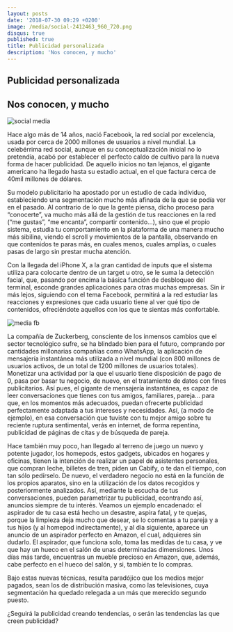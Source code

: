 ```yaml
---
layout: posts
date: '2018-07-30 09:29 +0200'
image: /media/social-2412463_960_720.png
disqus: true
published: true
title: Publicidad personalizada
description: 'Nos conocen, y mucho'
---
```

## Publicidad personalizada

## Nos conocen, y mucho
![social media]({{site.baseurl}}/media/social-2412463_960_720.png)

Hace algo más de 14 años, nació Facebook, la red social por excelencia, usada por cerca de 2000 millones de usuarios a nivel mundial.
La celebérrima red social, aunque en su conceptualización inicial no lo pretendía, acabó por establecer el perfecto caldo de cultivo para la nueva forma de hacer publicidad. De aquello inicios no tan lejanos, el gigante americano ha llegado hasta su estadio actual, en el que factura cerca de 40mil millones de dólares.

Su modelo publicitario ha apostado por un estudio de cada individuo, estableciendo una segmentación mucho más afinada de la que se podía ver en el pasado. Al contrario de lo que la gente piensa, dicho proceso para “conocerte”, va mucho más allá de la gestión de tus reacciones en la red (“me gustas”, “me encanta”, compartir contenido…), sino que el propio sistema, estudia tu comportamiento en la plataforma de una manera mucho más sibilina, viendo el scroll y movimientos de la pantalla, observando en que contenidos te paras más, en cuales menos, cuales amplías, o cuales pasas de largo sin prestar mucha atención.

Con la llegada del iPhone X, a la gran cantidad de inputs que el sistema utiliza para colocarte dentro de un target u otro, se le suma la detección facial, que, pasando por encima la básica función de desbloqueo del terminal, esconde grandes aplicaciones para otras muchas empresas. Sin ir más lejos, siguiendo con el tema Facebook, permitirá a la red estudiar las reacciones y expresiones que cada usuario tiene al ver qué tipo de contenidos, ofreciéndote aquellos con los que te sientas más confortable.

![media fb]({{site.baseurl}}/media/facebook-424521_960_720.jpg)

La compañía de Zuckerberg, consciente de los inmensos cambios que el sector tecnológico sufre, se ha blindado bien para el futuro, comprando por cantidades millonarias compañías como WhatsApp, la aplicación de mensajería instantánea más utilizada a nivel mundial (con 800 millones de usuarios activos, de un total de 1200 millones de usuarios totales). 
Monetizar una actividad por la que el usuario tiene disposición de pago de 0, pasa por basar tu negocio, de nuevo, en el tratamiento de datos con fines publicitarios. Así pues, el gigante de mensajería instantánea, es capaz de leer conversaciones que tienes con tus amigos, familiares, pareja… para que, en los momentos más adecuados, puedan ofrecerte publicidad perfectamente adaptada a tus intereses y necesidades. Así, (a modo de ejemplo), en esa conversación que tuviste con tu mejor amigo sobre tu reciente ruptura sentimental, verás en internet, de forma repentina, publicidad de páginas de citas y de búsqueda de pareja.

Hace también muy poco, han llegado al terreno de juego un nuevo y potente jugador, los homepods, estos gadgets, ubicados en hogares y oficinas, tienen la intención de realizar un papel de asistentes personales, que compran leche, billetes de tren, piden un Cabify, o te dan el tiempo, con tan sólo pedírselo. De nuevo, el verdadero negocio no está en la función de los propios aparatos, sino en la utilización de los datos recogidos y posteriormente analizados. Así, mediante la escucha de tus conversaciones, pueden parametrizar tu publicidad, econtrando así, anuncios siempre de tu interés.
Veamos un ejemplo encadenado: el aspirador de tu casa está hecho un desastre, aspira fatal, y te quejas, porque la limpieza deja mucho que desear, se lo comentas a tu pareja y a tus hijos (y al homepod indirectamente), y al día siguiente, aparece un anuncio de un aspirador perfecto en Amazon, el cual, adquieres sin dudarlo.
El aspirador, que funciona solo, toma las medidas de tu casa, y ve que hay un hueco en el salón de unas determinadas dimensiones. Unos días más tarde, encuentras un mueble precioso en Amazon, que, además, cabe perfecto en el hueco del salón, y si, también te lo compras.

Bajo estas nuevas técnicas, resulta paradójico que los medios mejor pagados, sean los de distribución masiva, como las televisiones, cuya segmentación ha quedado relegada a un más que merecido segundo puesto.

¿Seguirá la publicidad creando tendencias, o serán las tendencias las que creen publicidad?
